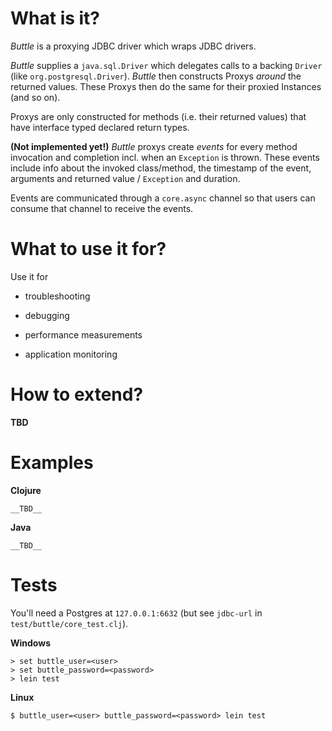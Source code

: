 # What is it?

_Buttle_ is a proxying JDBC driver which wraps JDBC drivers.

_Buttle_ supplies a `java.sql.Driver` which delegates calls to a
backing `Driver` (like `org.postgresql.Driver`). _Buttle_ then
constructs Proxys _around_ the returned values. These Proxys then do
the same for their proxied Instances (and so on).

Proxys are only constructed for methods (i.e. their returned values)
that have interface typed declared return types.

__(Not implemented yet!)__ _Buttle_ proxys create _events_ for every
method invocation and completion incl. when an `Exception` is
thrown. These events include info about the invoked class/method, the
timestamp of the event, arguments and returned value / `Exception` and
duration.

Events are communicated through a `core.async` channel so that users
can consume that channel to receive the events.

# What to use it for?

Use it for

* troubleshooting

* debugging

* performance measurements

* application monitoring

# How to extend?

__TBD__

# Examples

__Clojure__

	__TBD__

__Java__

	__TBD__

# Tests

You'll need a Postgres at `127.0.0.1:6632` (but see `jdbc-url` in
`test/buttle/core_test.clj`).

__Windows__

	> set buttle_user=<user>
	> set buttle_password=<password>
	> lein test
	
__Linux__

	$ buttle_user=<user> buttle_password=<password> lein test

